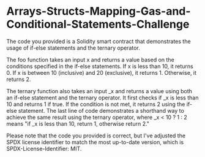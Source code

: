 # Arrays-Structs-Mapping-Gas-and-Conditional-Statements-Challenge
The code you provided is a Solidity smart contract that demonstrates the usage of if-else statements and the ternary operator.

The foo function takes an input x and returns a value based on the conditions specified in the if-else statements. If x is less than 10, it returns 0. If x is between 10 (inclusive) and 20 (exclusive), it returns 1. Otherwise, it returns 2.

The ternary function also takes an input _x and returns a value using both an if-else statement and the ternary operator. It first checks if _x is less than 10 and returns 1 if true. If the condition is not met, it returns 2 using the if-else statement. The last line of code demonstrates a shorthand way to achieve the same result using the ternary operator, where _x < 10 ? 1 : 2 means "if _x is less than 10, return 1, otherwise return 2."

Please note that the code you provided is correct, but I've adjusted the SPDX license identifier to match the most up-to-date version, which is SPDX-License-Identifier: MIT.
